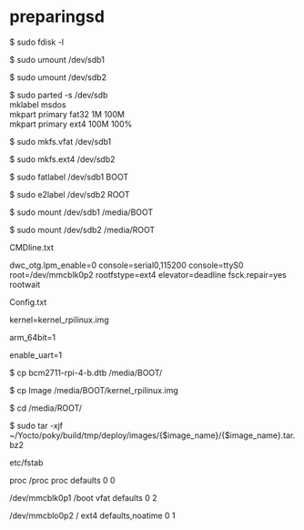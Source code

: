 # preparingsd
$ sudo fdisk -l

$ sudo umount /dev/sdb1

$ sudo umount /dev/sdb2

$ sudo parted -s /dev/sdb \
mklabel msdos \
mkpart primary fat32 1M 100M \
mkpart primary ext4 100M 100%

$ sudo mkfs.vfat /dev/sdb1

$ sudo mkfs.ext4 /dev/sdb2

$ sudo fatlabel /dev/sdb1 BOOT

$ sudo e2label /dev/sdb2 ROOT

$ sudo mount /dev/sdb1 /media/BOOT

$ sudo mount /dev/sdb2 /media/ROOT

CMDline.txt 

dwc_otg.lpm_enable=0 console=serial0,115200 console=ttyS0 root=/dev/mmcblk0p2 rootfstype=ext4 elevator=deadline fsck.repair=yes rootwait

Config.txt

kernel=kernel_rpilinux.img

arm_64bit=1

enable_uart=1

$ cp bcm2711-rpi-4-b.dtb /media/BOOT/

$ cp Image /media/BOOT/kernel_rpilinux.img

$ cd /media/ROOT/

$ sudo tar -xjf ~/Yocto/poky/build/tmp/deploy/images/{$image_name}/{$image_name}.tar.bz2

etc/fstab 

proc                    /proc           proc    defaults          0       0

/dev/mmcblk0p1          /boot           vfat    defaults          0       2

/dev/mmcblo0p2          /               ext4    defaults,noatime  0       1


